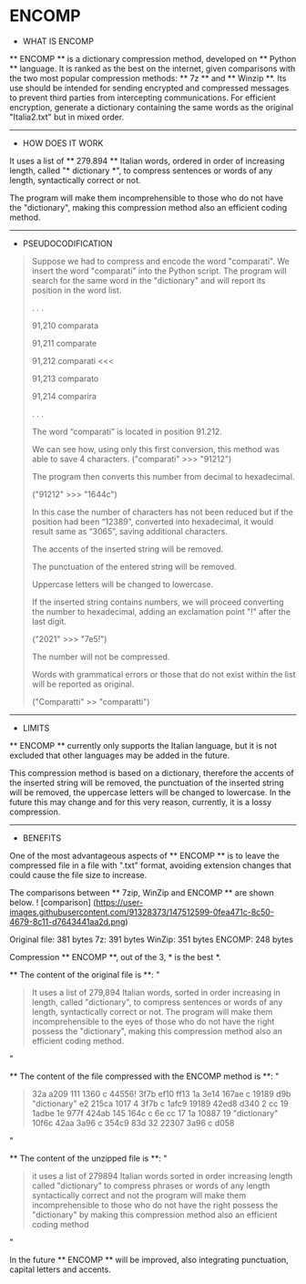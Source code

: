 # ENCOMP

 - WHAT IS ENCOMP

** ENCOMP ** is a dictionary compression method, developed on ** Python ** language.
It is ranked as the best on the internet, given comparisons with the two most popular compression methods: ** 7z ** and ** Winzip **.
Its use should be intended for sending encrypted and compressed messages to prevent third parties from intercepting communications.
For efficient encryption, generate a dictionary containing the same words as the original "Italia2.txt" but in mixed order.
***
 - HOW DOES IT WORK

It uses a list of ** 279.894 ** Italian words, ordered in order of increasing length, called "* dictionary *", to compress sentences or words of any length, syntactically correct or not.

The program will make them incomprehensible to those who do not have the "dictionary", making this compression method also an efficient coding method.
***
 - PSEUDOCODIFICATION
> Suppose we had to compress and encode the word
> "comparati".
> We insert the word "comparati" into the Python script.
> The program will search for the same word in the "dictionary" and
> will report its position in the word list.
>
>. . .
>
> 91,210 comparata
>
> 91,211 comparate
>
> 91,212 comparati <<<
>
> 91,213 comparato
>
> 91,214 comparira
>
>. . .
>
> The word “comparati” is located in position 91.212.
>
> We can see how, using only this first conversion,
> this method was able to save 4 characters. ("comparati" >>>
> "91212")
>
> The program then converts this number from decimal to hexadecimal.
>
> ("91212" >>> "1644c")
>
> In this case the number of characters has not been reduced but if the
> position had been “12389”, converted into hexadecimal, it would result
> same as “3065”, saving additional characters.
>
> The accents of the inserted string will be removed.
>
> The punctuation of the entered string will be removed.
>
> Uppercase letters will be changed to lowercase.
>
> If the inserted string contains numbers, we will proceed
> converting the number to hexadecimal, adding an exclamation point
> "!" after the last digit.
>
> ("2021" >>> "7e5!")
>
> The number will not be compressed.
>
> Words with grammatical errors or those that do not exist within the
> list will be reported as original.
>
> ("Comparatti" >> "comparatti")

***
 - LIMITS

** ENCOMP ** currently only supports the Italian language, but it is not excluded that other languages ​​may be added in the future.

This compression method is based on a dictionary, therefore the accents of the inserted string will be removed, the punctuation of the inserted string will be removed, the uppercase letters will be changed to lowercase. In the future this may change and for this very reason, currently, it is a lossy compression.
***

 - BENEFITS

One of the most advantageous aspects of ** ENCOMP ** is to leave the compressed file in a file with ".txt" format, avoiding extension changes that could cause the file size to increase.

The comparisons between ** 7zip, WinZip and ENCOMP ** are shown below.
! [comparison] (https://user-images.githubusercontent.com/91328373/147512599-0fea471c-8c50-4679-8c11-d7643441aa2d.png)


Original file: 381 bytes
7z: 391 bytes
WinZip: 351 bytes
ENCOMP: 248 bytes

Compression ** ENCOMP **, out of the 3, * is the best *.



** The content of the original file is **: "

> It uses a list of 279,894 Italian words, sorted in order
> increasing in length, called "dictionary", to compress sentences or
> words of any length, syntactically correct or not. The
> program will make them incomprehensible to the eyes of those who do not have the right
> possess the "dictionary", making this compression method also
> an efficient coding method.

"

** The content of the file compressed with the ENCOMP method is **: "

> 32a a209 111 1360 c 44556! 3f7b ef10 ff13 1a 3e14 167ae c 19189 d9b
> "dictionary" e2 215ca 1017 4 3f7b c 1afc9 19189 42ed8 d340 2 cc 19
> 1adbe 1e 977f 424ab 145 164c c 6e cc 17 1a 10887 19 "dictionary" 10f6c
> 42aa 3a96 c 354c9 83d 32 22307 3a96 c d058

"

** The content of the unzipped file is **: "

> it uses a list of 279894 Italian words sorted in order
> increasing length called "dictionary" to compress phrases or
> words of any length syntactically correct and not the
> program will make them incomprehensible to those who do not have the right
> possess the "dictionary" by making this compression method also
> an efficient coding method

"

In the future ** ENCOMP ** will be improved, also integrating punctuation, capital letters and accents.
